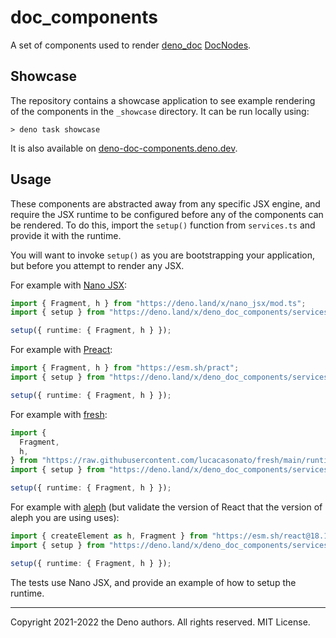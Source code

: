 # doc_components

A set of components used to render [deno_doc](https://deno.land/x/deno_doc)
[DocNodes](https://doc.deno.land/https://deno.land/x/deno_doc/lib/types.d.ts/~/DocNode).

## Showcase

The repository contains a showcase application to see example rendering of the
components in the `_showcase` directory. It can be run locally using:

```
> deno task showcase
```

It is also available on
[deno-doc-components.deno.dev](https://deno-doc-components.deno.dev/).

## Usage

These components are abstracted away from any specific JSX engine, and require
the JSX runtime to be configured before any of the components can be rendered.
To do this, import the `setup()` function from `services.ts` and provide it with
the runtime.

You will want to invoke `setup()` as you are bootstrapping your application, but
before you attempt to render any JSX.

For example with [Nano JSX](https://nanojsx.io/):

```ts
import { Fragment, h } from "https://deno.land/x/nano_jsx/mod.ts";
import { setup } from "https://deno.land/x/deno_doc_components/services.ts";

setup({ runtime: { Fragment, h } });
```

For example with [Preact](https://preactjs.com/):

```ts
import { Fragment, h } from "https://esm.sh/pract";
import { setup } from "https://deno.land/x/deno_doc_components/services.ts";

setup({ runtime: { Fragment, h } });
```

For example with [fresh](https://fresh.deno.dev/):

```ts
import {
  Fragment,
  h,
} from "https://raw.githubusercontent.com/lucacasonato/fresh/main/runtime.ts";
import { setup } from "https://deno.land/x/deno_doc_components/services.ts";

setup({ runtime: { Fragment, h } });
```

For example with [aleph](https://alephjs.org/) (but validate the version of
React that the version of aleph you are using uses):

```ts
import { createElement as h, Fragment } from "https://esm.sh/react@18.1.0";
import { setup } from "https://deno.land/x/deno_doc_components/services.ts";

setup({ runtime: { Fragment, h } });
```

The tests use Nano JSX, and provide an example of how to setup the runtime.

---

Copyright 2021-2022 the Deno authors. All rights reserved. MIT License.
